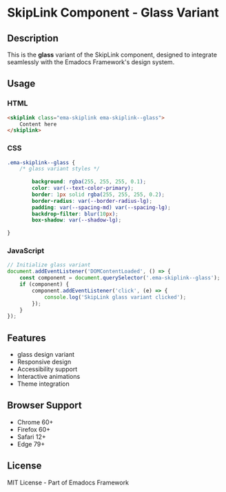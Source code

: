 # SkipLink Component - Glass Variant

## Description
This is the **glass** variant of the SkipLink component, designed to integrate seamlessly with the Emadocs Framework's design system.

## Usage

### HTML
```html
<skiplink class="ema-skiplink ema-skiplink--glass">
    Content here
</skiplink>
```

### CSS
```css
.ema-skiplink--glass {
    /* glass variant styles */
    
        background: rgba(255, 255, 255, 0.1);
        color: var(--text-color-primary);
        border: 1px solid rgba(255, 255, 255, 0.2);
        border-radius: var(--border-radius-lg);
        padding: var(--spacing-md) var(--spacing-lg);
        backdrop-filter: blur(10px);
        box-shadow: var(--shadow-lg);
    
}
```

### JavaScript
```javascript
// Initialize glass variant
document.addEventListener('DOMContentLoaded', () => {
    const component = document.querySelector('.ema-skiplink--glass');
    if (component) {
        component.addEventListener('click', (e) => {
            console.log('SkipLink glass variant clicked');
        });
    }
});
```

## Features
- glass design variant
- Responsive design
- Accessibility support
- Interactive animations
- Theme integration

## Browser Support
- Chrome 60+
- Firefox 60+
- Safari 12+
- Edge 79+

## License
MIT License - Part of Emadocs Framework
